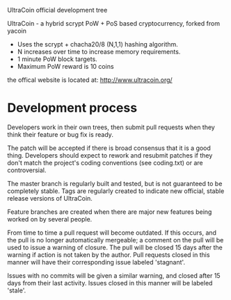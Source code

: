 UltraCoin official development tree

UltraCoin - a hybrid scrypt PoW + PoS based cryptocurrency, forked from yacoin

* Uses the scrypt + chacha20/8 (N,1,1) hashing algorithm.
* N increases over time to increase memory requirements.
* 1 minute PoW block targets.
* Maximum PoW reward is 10 coins

the offical website is located at:
http://www.ultracoin.org/

Development process
===========================

Developers work in their own trees, then submit pull requests when
they think their feature or bug fix is ready.

The patch will be accepted if there is broad consensus that it is a
good thing.  Developers should expect to rework and resubmit patches
if they don't match the project's coding conventions (see coding.txt)
or are controversial.

The master branch is regularly built and tested, but is not guaranteed
to be completely stable. Tags are regularly created to indicate new
official, stable release versions of UltraCoin.

Feature branches are created when there are major new features being
worked on by several people.

From time to time a pull request will become outdated. If this occurs, and
the pull is no longer automatically mergeable; a comment on the pull will
be used to issue a warning of closure. The pull will be closed 15 days
after the warning if action is not taken by the author. Pull requests closed
in this manner will have their corresponding issue labeled 'stagnant'.

Issues with no commits will be given a similar warning, and closed after
15 days from their last activity. Issues closed in this manner will be 
labeled 'stale'.
